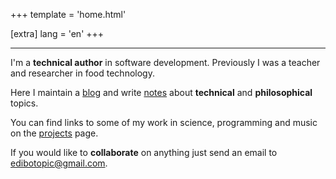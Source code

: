 +++
template = 'home.html'

[extra]
lang = 'en'
+++

---

I'm a **technical author** in software development.
Previously I was a teacher and researcher in food technology.

Here I maintain a [blog](@/blog/_index.md) and write [notes](@/notes/_index.md)
about **technical** and **philosophical** topics.

You can find links to some of my work in science, programming and music
on the [projects](@/projects/_index.md) page.

If you would like to **collaborate** on anything just send an email to
[edibotopic@gmail.com](mailto:edibotopic@gmail.com).
